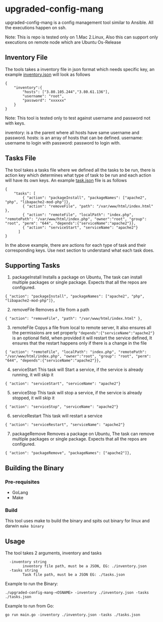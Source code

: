 # upgraded-config-mang
upgraded-config-mang is a config management tool similar to Ansible. All the executions happen on ssh.

Note: This is repo is tested only on 1.Mac 2.Linux, Also this can support only executions on remote node which are Ubuntu Os-Release

## Inventory File
The tools takes a inventory file in json format which needs specific key, an example [inventory.json](./inventory.json) will look as follows
```
{
    "inventory":{
        "hosts": ["3.80.105.244","3.80.61.136"],
        "username": "root",
        "password": "xxxxxx"
    }
}

```
Note: This tool is tested only to test against username and password not with keys.

inventory: is a the parent where all hosts have same username and password.
hosts: is an array of hosts that can be defined.
username: username to login with
password: password to login with.

## Tasks File
The tool takes a tasks file where we defined all the tasks to be run, there is action key which determines what type of task to be run and each action will have its own keys.
An example [task.json](./tasks.json) file is as follows
```
{
    "tasks": [
        { "action": "packageInstall", "packageNames": ["apache2", "php", "libapache2-mod-php"]},
        { "action": "removeFile", "path": "/var/www/html/index.html" },
        { "action": "remoteFile", "localPath": "index.php", "remotePath": "/var/www/html/index.php", "owner":"root", "group": "root", "perm": "644", "depends":{"serviceName":"apache2"}},
        { "action": "serviceStart", "serviceName": "apache2"}
      ]
}
```
In the above example, there are actions for each type of task and their corresponding keys. Use next section to understand what each task does.

## Supporting Tasks
1. packageInstall
Installs a package on Ubuntu, The task can install multiple packages or single package.
Expects that all the repos are configured.
```
{ "action": "packageInstall", "packageNames": ["apache2", "php", "libapache2-mod-php"]},
```

2. removeFile
Removes a file from a path
```
{ "action": "removeFile", "path": "/var/www/html/index.html" },
```

3. remoteFile
Copys a file from local to remote server, It also ensures all the permissions are set properly
`"depends":{"serviceName":"apache2"}` is an optional field, when provided it will restart the service defined, It ensures that the restart happens only if there is a change in the file 
```        
{ "action": "remoteFile", "localPath": "index.php", "remotePath": "/var/www/html/index.php", "owner":"root", "group": "root", "perm": "644", "depends":{"serviceName":"apache2"}},
```

4. serviceStart
This task will Start a service, if the service is already running, it will skip it
```
{ "action": "serviceStart", "serviceName": "apache2"}
```

5. serviceStop
This task will stop a service, if the service is already stopped, it will skip it
```
{ "action": "serviceStop", "serviceName": "apache2"}
```

6. serviceRestart
This task will restart a service
```
{ "action": "serviceRestart", "serviceName": "apache2"}
```

7. packageRemove
Removes a package on Ubuntu, The task can remove multiple packages or single package.
Expects that all the repos are configured.
```
{ "action": "packageRemove", "packageNames": ["apache2"]},
```   

## Building the Binary

### Pre-requisites
* GoLang
* Make

### Build
This tool uses make to build the binary and spits out binary for linux and darwin
```make binary```

## Usage 
The tool takes 2 arguments, inventory and tasks

```
  -inventory string
    	inventory file path, must be a JSON, EG: ./inventory.json
  -tasks string
    	Task file path, must be a JSON EG: ./tasks.json
```

Example to run the Binary:
```
./upgraded-config-mang-<OSNAME> -inventory ./inventory.json -tasks ./tasks.json
```
Example to run from Go:
```
go run main.go -inventory ./inventory.json -tasks ./tasks.json
```






